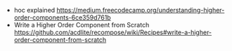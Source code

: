 - hoc explained https://medium.freecodecamp.org/understanding-higher-order-components-6ce359d761b
- Write a Higher Order Component from Scratch https://github.com/acdlite/recompose/wiki/Recipes#write-a-higher-order-component-from-scratch
